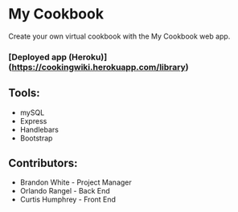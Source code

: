 # My Cookbook
Create your own virtual cookbook with the My Cookbook web app.


### [Deployed app (Heroku)] (https://cookingwiki.herokuapp.com/library)


## Tools:
* mySQL 
* Express
* Handlebars
* Bootstrap

## Contributors:
* Brandon White - Project Manager
* Orlando Rangel - Back End
* Curtis Humphrey - Front End
